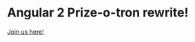 # Angular 2 Prize-o-tron rewrite!

[Join us here!](https://github.com/AngularMN/prize-o-tron/tree/refactor/angular2)
